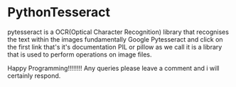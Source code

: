 # PythonTesseract
pytesseract is a OCR(Optical Character Recognition) library that recognises the text within the images fundamentally
Google Pytesseract and click on the first link that's it's documentation
PIL or pillow as we call it is a library that is used to perform operations on image files.



Happy Programming!!!!!!!!
Any queries please leave a comment and i will certainly respond.
